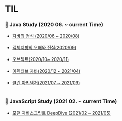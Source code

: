 # TIL



### 🚀 Java Study (2020 06. ~ current Time)



- <a href="https://github.com/HyunSung-Na/TIL/tree/master/Books/%EC%9E%90%EB%B0%94%EC%9D%98%20%EC%A0%95%EC%84%9D">
  자바의 정석 (2020/06 ~ 2020/08)
  </a>
  </br>
  </br>
- <a href="https://github.com/HyunSung-Na/TIL/tree/master/Books/%EA%B0%9D%EC%B2%B4%EC%A7%80%ED%96%A5%EC%9D%98%20%EC%82%AC%EC%8B%A4%EA%B3%BC%20%EC%98%A4%ED%95%B4">
  객체지향의 오해와 진실(2020/09)
  </a>
  </br>
  </br>
- <a href="https://github.com/HyunSung-Na/TIL/tree/master/Books/%EC%98%A4%EB%B8%8C%EC%A0%9D%ED%8A%B8">
  오브젝트(2020/10~ 2020/11)
  </a>
  </br>
  </br>
- <a href="https://github.com/HyunSung-Na/TIL/tree/master/Books/EffectiveJava">
  이펙티브 자바(2020/12 ~ 2021/04)
  </a>
  </br>
  </br>
- <a href="https://github.com/HyunSung-Na/TIL/tree/master/Books/%ED%81%B4%EB%A6%B0%EC%95%84%ED%82%A4%ED%85%8D%EC%B2%98">
  클린 아키텍처(2021/07 ~ 2021/09)
  </a>
  </br>
  </br>


### 🚀 JavaScript Study (2021 02. ~ current Time)

- [모던 자바스크립트 DeepDive (2021/02 ~ 2021/05)](https://github.com/HyunSung-Na/TIL/tree/master/JavaScript)


